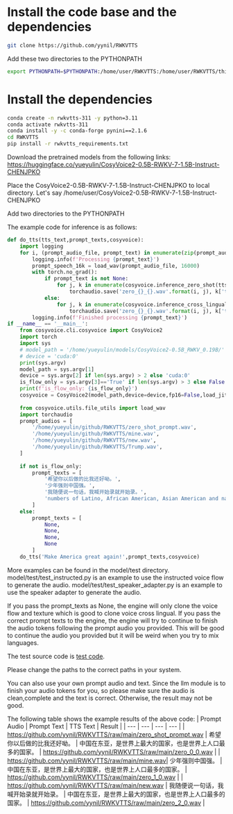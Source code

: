 # Install the code base and the dependencies
```bash
git clone https://github.com/yynil/RWKVTTS
```
Add these two directories to the PYTHONPATH
```bash
export PYTHONPATH=$PYTHONPATH:/home/user/RWKVTTS:/home/user/RWKVTTS/third_party
```
# Install the dependencies
```bash
conda create -n rwkvtts-311 -y python=3.11
conda activate rwkvtts-311
conda install -y -c conda-forge pynini==2.1.6
cd RWKVTTS
pip install -r rwkvtts_requirements.txt
``` 

Download the pretrained models from the following links:
https://huggingface.co/yueyulin/CosyVoice2-0.5B-RWKV-7-1.5B-Instruct-CHENJPKO

Place the CosyVoice2-0.5B-RWKV-7-1.5B-Instruct-CHENJPKO to local directory. Let's say /home/user/CosyVoice2-0.5B-RWKV-7-1.5B-Instruct-CHENJPKO

Add two directories to the PYTHONPATH

The example code for inference is as follows:
```python
def do_tts(tts_text,prompt_texts,cosyvoice):
    import logging
    for i, (prompt_audio_file, prompt_text) in enumerate(zip(prompt_audios, prompt_texts)):
        logging.info(f'Processing {prompt_text}')
        prompt_speech_16k = load_wav(prompt_audio_file, 16000)
        with torch.no_grad():
            if prompt_text is not None:
                for j, k in enumerate(cosyvoice.inference_zero_shot(tts_text,prompt_text, prompt_speech_16k, stream=False,speed=1)):
                    torchaudio.save('zero_{}_{}.wav'.format(i, j), k['tts_speech'], cosyvoice.sample_rate)
            else:
                for j, k in enumerate(cosyvoice.inference_cross_lingual(tts_text, prompt_speech_16k, stream=False,speed=1)):
                    torchaudio.save('zero_{}_{}.wav'.format(i, j), k['tts_speech'], cosyvoice.sample_rate)
        logging.info(f'Finished processing {prompt_text}')
if __name__ == '__main__':
    from cosyvoice.cli.cosyvoice import CosyVoice2
    import torch
    import sys
    # model_path = '/home/yueyulin/models/CosyVoice2-0.5B_RWKV_0.19B/'
    # device = 'cuda:0'
    print(sys.argv)
    model_path = sys.argv[1]
    device = sys.argv[2] if len(sys.argv) > 2 else 'cuda:0'
    is_flow_only = sys.argv[3]=='True' if len(sys.argv) > 3 else False
    print(f'is_flow_only: {is_flow_only}')
    cosyvoice = CosyVoice2(model_path,device=device,fp16=False,load_jit=False)
    
    from cosyvoice.utils.file_utils import load_wav
    import torchaudio
    prompt_audios = [
        '/home/yueyulin/github/RWKVTTS/zero_shot_prompt.wav',
        '/home/yueyulin/github/RWKVTTS/mine.wav',
        '/home/yueyulin/github/RWKVTTS/new.wav',
        '/home/yueyulin/github/RWKVTTS/Trump.wav',
    ]
    
    if not is_flow_only:
        prompt_texts = [
            '希望你以后做的比我还好呦。',
            '少年强则中国强。',
            '我随便说一句话，我喊开始录就开始录。',
            'numbers of Latino, African American, Asian American and native American voters.'
        ]
    else:
        prompt_texts = [
            None,
            None,
            None,
            None
        ]
    do_tts('Make America great again!',prompt_texts,cosyvoice)
```
More examples can be found in the model/test directory.
model/test/test_instructed.py is an example to use the instructed voice flow to generate the audio.
model/test/test_speaker_adapter.py is an example to use the speaker adapter to generate the audio.

If you pass the prompt_texts as None, the engine will only clone the voice flow and texture which is good to clone voice cross lingual. If you pass the correct prompt texts to the engine, the engine will try to continue to finish the audio tokens following the prompt audio you provided. This will be good to continue the audio you provided but it will be weird when you try to mix languages. 

The test source code is [test code](model/test/test_initialize.py).

Please change the paths to the correct paths in your system.

You can also use your own prompt audio and text. Since the llm module is to finish your audio tokens for you, so please make sure the audio is clean,complete and the text is correct. Otherwise, the result may not be good.

The following table shows the example results of the above code:
| Prompt Audio | Prompt Text | TTS Text | Result |
| --- | --- | --- | --- |
| https://github.com/yynil/RWKVTTS/raw/main/zero_shot_prompt.wav | 希望你以后做的比我还好呦。 | 中国在东亚，是世界上最大的国家，也是世界上人口最多的国家。 | https://github.com/yynil/RWKVTTS/raw/main/zero_0_0.wav |
| https://github.com/yynil/RWKVTTS/raw/main/mine.wav| 少年强则中国强。 | 中国在东亚，是世界上最大的国家，也是世界上人口最多的国家。 | https://github.com/yynil/RWKVTTS/raw/main/zero_1_0.wav |
| https://github.com/yynil/RWKVTTS/raw/main/new.wav | 我随便说一句话，我喊开始录就开始录。 | 中国在东亚，是世界上最大的国家，也是世界上人口最多的国家。 | https://github.com/yynil/RWKVTTS/raw/main/zero_2_0.wav |
